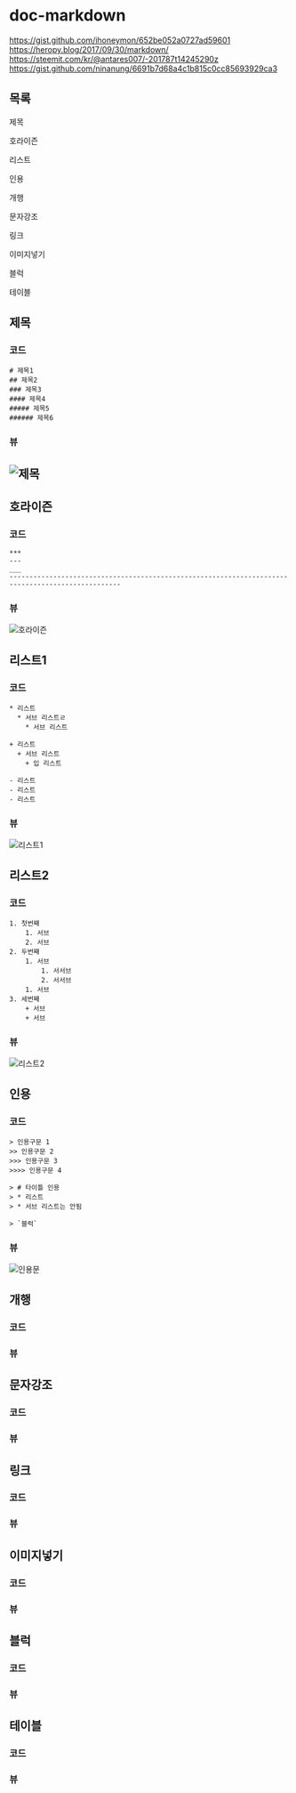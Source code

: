 # doc-markdown

https://gist.github.com/ihoneymon/652be052a0727ad59601
https://heropy.blog/2017/09/30/markdown/
https://steemit.com/kr/@antares007/-201787t14245290z
https://gist.github.com/ninanung/6691b7d68a4c1b815c0cc85693929ca3

## 목록
제목

호라이즌

리스트

인용

개행

문자강조

링크

이미지넣기

블럭

테이블

## 제목
### 코드
```
# 제목1
## 제목2
### 제목3
#### 제목4
##### 제목5
###### 제목6
```

### 뷰
![제목](https://github.com/justsoo/doc-markdown/blob/master/images/title_1.PNG?raw=true)
--------------------------------------------------------------------------------------------------

## 호라이즌
### 코드
```
***
---
___
--------------------------------------------------------------------------------------------------
```
### 뷰
![호라이즌](https://github.com/justsoo/doc-markdown/blob/master/images/horizion_1.PNG?raw=true)

## 리스트1
### 코드
```
* 리스트
  * 서브 리스트ㄹ
    * 서브 리스트

+ 리스트
  + 서브 리스트
    + 입 리스트

- 리스트
- 리스트
- 리스트
```
### 뷰
![리스트1](https://github.com/justsoo/doc-markdown/blob/master/images/list_1.PNG?raw=true)

## 리스트2
### 코드
```
1. 첫번째
	1. 서브
	2. 서브
2. 두번째
	1. 서브
		1. 서서브
		2. 서서브
	1. 서브
3. 세번째
	+ 서브
	+ 서브
```
### 뷰
![리스트2](https://github.com/justsoo/doc-markdown/blob/master/images/list_2.PNG?raw=true)	
	
## 인용
### 코드
```
> 인용구문 1
>> 인용구문 2
>>> 인용구문 3
>>>> 인용구문 4

> # 타이틀 인용
> * 리스트
> * 서브 리스트는 안됨

> `블럭`
```
### 뷰
![인용문](https://github.com/justsoo/doc-markdown/blob/master/images/quotation_1.PNG?raw=true)	

## 개행
### 코드
### 뷰

## 문자강조
### 코드
### 뷰

## 링크
### 코드
### 뷰

## 이미지넣기
### 코드
### 뷰

## 블럭
### 코드
### 뷰

## 테이블
### 코드
### 뷰
